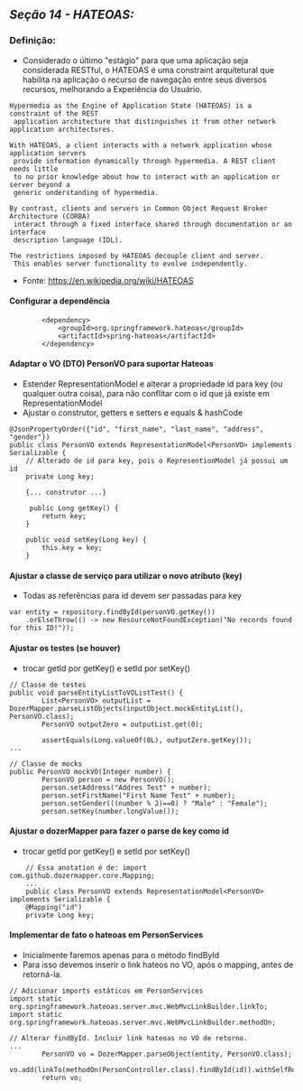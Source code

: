 ## _Seção 14 - HATEOAS:_ 
### Definição: 
* Considerado o último "estágio" para que uma aplicação seja considerada RESTful, o HATEOAS é uma constraint arquitetural que habilita na aplicação o recurso de navegação entre seus diversos recursos, melhorando a Experiência do Usuário.
```
Hypermedia as the Engine of Application State (HATEOAS) is a constraint of the REST 
 application architecture that distinguishes it from other network application architectures.

With HATEOAS, a client interacts with a network application whose application servers
 provide information dynamically through hypermedia. A REST client needs little 
 to no prior knowledge about how to interact with an application or server beyond a 
 generic understanding of hypermedia.

By contrast, clients and servers in Common Object Request Broker Architecture (CORBA)
 interact through a fixed interface shared through documentation or an interface 
 description language (IDL).

The restrictions imposed by HATEOAS decouple client and server. 
 This enables server functionality to evolve independently.
```
* Fonte: https://en.wikipedia.org/wiki/HATEOAS


#### Configurar a dependência
```
        <dependency>
            <groupId>org.springframework.hateoas</groupId>
            <artifactId>spring-hateoas</artifactId>
        </dependency>
```

#### Adaptar o VO (DTO) PersonVO para suportar Hateoas
* Estender RepresentationModel<PersonVO> e alterar a propriedade id para key (ou qualquer outra coisa), para não conflitar com o id que já existe em RepresentationModel
* Ajustar o construtor, getters e setters e equals & hashCode
```
@JsonPropertyOrder({"id", "first_name", "last_name", "address", "gender"})
public class PersonVO extends RepresentationModel<PersonVO> implements Serializable {
    // Alterado de id para key, pois o RepresentionModel já possui um id
    private Long key;
    
    {... construtor ...}
    
     public Long getKey() {
        return key;
    }

    public void setKey(Long key) {
        this.key = key;
    }
```

#### Ajustar a classe de serviço para utilizar o novo atributo (key)
* Todas as referências para id devem ser passadas para key

```
var entity = repository.findById(personVO.getKey())
    .orElseThrow(() -> new ResourceNotFoundException("No records found for this ID!"));
```

#### Ajustar os testes (se houver)
* trocar getId por getKey() e setId por setKey()
```
// Classe de testes
public void parseEntityListToVOListTest() {
        List<PersonVO> outputList = DozerMapper.parseListObjects(inputObject.mockEntityList(), PersonVO.class);
        PersonVO outputZero = outputList.get(0);

        assertEquals(Long.valueOf(0L), outputZero.getKey());
...

// Classe de mocks
public PersonVO mockVO(Integer number) {
        PersonVO person = new PersonVO();
        person.setAddress("Addres Test" + number);
        person.setFirstName("First Name Test" + number);
        person.setGender(((number % 2)==0) ? "Male" : "Female");
        person.setKey(number.longValue());
```

#### Ajustar o dozerMapper para fazer o parse de key como id
* trocar getId por getKey() e setId por setKey()
```
    // Essa anotation é de: import com.github.dozermapper.core.Mapping;
    ...
    public class PersonVO extends RepresentationModel<PersonVO> implements Serializable {
    @Mapping("id")
    private Long key;
```

#### Implementar de fato o hateoas em PersonServices
* Inicialmente faremos apenas para o método findById
* Para isso devemos inserir o link hateos no VO, após o mapping, antes de retorná-la.
```
// Adicionar imports estáticos em PersonServices
import static org.springframework.hateoas.server.mvc.WebMvcLinkBuilder.linkTo;
import static org.springframework.hateoas.server.mvc.WebMvcLinkBuilder.methodOn;

// Alterar findById. Incluir link hateoas no VO de retorno.
...
        PersonVO vo = DozerMapper.parseObject(entity, PersonVO.class);
        vo.add(linkTo(methodOn(PersonController.class).findById(id)).withSelfRel());
        return vo;
```